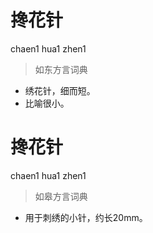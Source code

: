 # 搀花针
chaen1 hua1 zhen1
> 如东方言词典
- 绣花针，细而短。
- 比喻很小。

# 搀花针
chaen1 hua1 zhen1
> 如皋方言词典
- 用于刺绣的小针，约长20mm。
